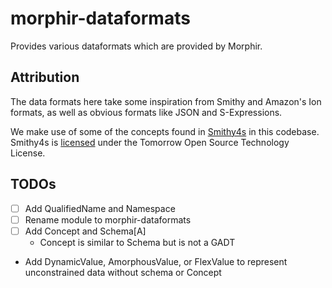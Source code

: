 # morphir-dataformats

Provides various dataformats which are provided by Morphir.

## Attribution

The data formats here take some inspiration from Smithy and Amazon's Ion formats, as well as obvious formats like JSON and S-Expressions.

We make use of some of the concepts found in [Smithy4s](https://disneystreaming.github.io/smithy4s/) in this codebase. Smithy4s is [licensed](https://github.com/disneystreaming/smithy4s/blob/63cf8eba47356bb155bf4354354ab737f0d5718c/LICENSE) under the Tomorrow Open Source Technology License. 

## TODOs
- [ ] Add QualifiedName and Namespace
- [ ] Rename module to morphir-dataformats
- [ ] Add Concept and Schema[A]
  - Concept is similar to Schema but is not a GADT
- Add DynamicValue, AmorphousValue, or FlexValue to represent unconstrained data without schema or Concept

